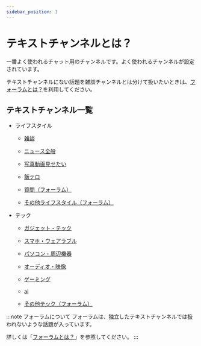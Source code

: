 ```yaml
---
sidebar_position: 1
---
```


# テキストチャンネルとは？

一番よく使われるチャット用のチャンネルです。よく使われるチャンネルが設定されています。

テキストチャンネルにない話題を雑談チャンネルとは分けて扱いたいときは、[フォーラムとは？](/docs/tutorial-forum/what-is-forum.md)を利用してください。

## テキストチャンネル一覧

- ライフスタイル

    - [雑談](https://discord.com/channels/753903663298117694/768485824517505055)

    - [ニュース全般](https://discord.com/channels/753903663298117694/892686464264060938)

    - [写真動画見せたい](https://discord.com/channels/753903663298117694/1095990903958679553)

    - [飯テロ](https://discord.com/channels/753903663298117694/1095990929577476097)

    - [質問（フォーラム）](https://discord.com/channels/753903663298117694/1034090635852001310)

    - [その他ライフスタイル（フォーラム）](https://discord.com/channels/753903663298117694/1095990965782712330)

- テック

    - [ガジェット・テック](https://discord.com/channels/753903663298117694/892684243350741043)

    - [スマホ・ウェアラブル](https://discord.com/channels/753903663298117694/1095990196400562206)

    - [パソコン・周辺機器](https://discord.com/channels/753903663298117694/1095990239564144670)

    - [オーディオ・映像](https://discord.com/channels/753903663298117694/1095990313744597002)

    - [ゲーミング](https://discord.com/channels/753903663298117694/1095990276885057597)

    - [ai](https://discord.com/channels/753903663298117694/1095990454257983508)

    - [その他テック（フォーラム）](https://discord.com/channels/753903663298117694/1095990742943535197)

:::note フォーラムについて
フォーラムは、独立したテキストチャンネルでは扱われないような話題が入っています。

詳しくは「[フォーラムとは？](/docs/tutorial-forum/what-is-forum.md)」を参照してください。
:::
